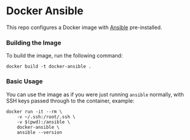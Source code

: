# Docker Ansible

This repo configures a Docker image with [Ansible](https://www.ansible.com) pre-installed.

### Building the Image

To build the image, run the following command:

```
docker build -t docker-ansible .
```

### Basic Usage

You can use the image as if you were just running `ansible` normally, with SSH keys passed through to the container, example:

```
docker run -it --rm \
    -v ~/.ssh:/root/.ssh \
    -v $(pwd):/ansible \
    docker-ansible \
    ansible --version
```
